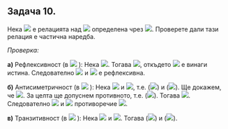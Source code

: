 ## Задача 10.

Нека <img src="https://latex.codecogs.com/svg.latex?\Large&space;\unlhd"> е релацията над <img src="https://latex.codecogs.com/svg.latex?\Large&space;\mathbb{Z}"> определена чрез <img src="https://latex.codecogs.com/svg.latex?\Large&space;x\{\unlhd}y\Leftrightarrow{x=y}{\;}\lor{\;}x+1<y">. Проверете дали тази релация е частична наредба.

*Проверка:*

**а)** Рефлексивност (в <img src="https://latex.codecogs.com/svg.latex?\Large&space;\mathbb{Z}"> ): Нека <img src="https://latex.codecogs.com/svg.latex?\Large&space;x\in{\mathbb{Z}}">. Тогава <img src="https://latex.codecogs.com/svg.latex?\Large&space;x=x">, откъдето <img src="https://latex.codecogs.com/svg.latex?\Large&space;x=x{\;}\lor{\;}x+1<x"> е винаги истина. Следователно <img src="https://latex.codecogs.com/svg.latex?\Large&space;x{\unlhd}x"> и <img src="https://latex.codecogs.com/svg.latex?\Large&space;\unlhd"> е рефлексивна.

**б)** Антисиметричност (в <img src="https://latex.codecogs.com/svg.latex?\Large&space;\mathbb{Z}"> ): Нека <img src="https://latex.codecogs.com/svg.latex?\Large&space;x\unlhd{y}"> и <img src="https://latex.codecogs.com/svg.latex?\Large&space;y\unlhd{x}">, т.е. (<img src="https://latex.codecogs.com/svg.latex?\Large&space;x=y{\;}\lor{\;}x+y<y">) и (<img src="https://latex.codecogs.com/svg.latex?\Large&space;y=x{\;}\lor{\;}y+1<x">). Ще докажем, че <img src="https://latex.codecogs.com/svg.latex?\Large&space;x=y">. За целта ще допуснем противното, т.е. (<img src="https://latex.codecogs.com/svg.latex?\Large&space;x\neq{y}">). Тогава <img src="https://latex.codecogs.com/svg.latex?\Large&space;\neg{(y=x)}">. Следователно <img src="https://latex.codecogs.com/svg.latex?\Large&space;x+1<y"> и <img src="https://latex.codecogs.com/svg.latex?\Large&space;y+1<x\Rightarrow"> противоречие <img src="https://latex.codecogs.com/svg.latex?\Large&space;\Rightarrow{x=y}">.

**в)** Транзитивност (в <img src="https://latex.codecogs.com/svg.latex?\Large&space;\mathbb{Z}"> ): Нека <img src="https://latex.codecogs.com/svg.latex?\Large&space;x\unlhd{y}"> и <img src="https://latex.codecogs.com/svg.latex?\Large&space;y\unlhd{z}">. Тогава (<img src="https://latex.codecogs.com/svg.latex?\Large&space;x=y{\;}\lor{\;}x+1<y">) и (<img src="https://latex.codecogs.com/svg.latex?\Large&space;y=z{\;}\lor{\;}y+1<z">).
